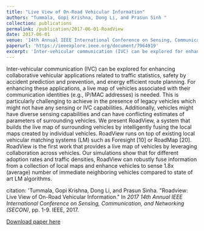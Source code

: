 ```yaml
---
title: "Live View of On-Road Vehicular Information"
authors: "Tummala, Gopi Krishna, Dong Li, and Prasun Sinh "
collection: publications
permalink: /publication/2017-06-01-RoadView
date: 2017-06-01
venue: '14th Annual IEEE International Conference on Sensing, Communication, and Networking (SECON)'
paperurl: 'https://ieeexplore.ieee.org/document/7964919'
excerpt: 'Inter-vehicular communication (IVC) can be explored for enhancing collaborative vehicular applications related to traffic statistics, safety by accident prediction and prevention, and energy efficient route planning. For enhancing these applications, a live map of vehicles associated with their communication identities (e.g., IP/MAC addresses) is needed. This is particularly challenging to achieve in the presence of legacy vehicles which might not have any sensing or IVC capabilities. Additionally, vehicles might have diverse sensing capabilities and can have conflicting estimates of parameters of surrounding vehicles. We present RoadView, a system that builds the live map of surrounding vehicles by intelligently fusing the local maps created by individual vehicles. RoadView runs on top of existing local vehicular matching systems (LM) such as Foresight [10] or RoadMap [20]. RoadView is the first work that provides a live map of vehicles by leveraging collaboration across vehicles. Our simulations show that for different adoption rates and traffic densities, RoadView can robustly fuse information from a collection of local maps and enhance vehicles to sense 1.8x (average) number of immediate neighboring vehicles compared to state of art LM algorithms.'
---
```

Inter-vehicular communication (IVC) can be explored for enhancing collaborative vehicular applications related to traffic statistics, safety by accident prediction and prevention, and energy efficient route planning. For enhancing these applications, a live map of vehicles associated with their communication identities (e.g., IP/MAC addresses) is needed. This is particularly challenging to achieve in the presence of legacy vehicles which might not have any sensing or IVC capabilities. Additionally, vehicles might have diverse sensing capabilities and can have conflicting estimates of parameters of surrounding vehicles. We present RoadView, a system that builds the live map of surrounding vehicles by intelligently fusing the local maps created by individual vehicles. RoadView runs on top of existing local vehicular matching systems (LM) such as Foresight [10] or RoadMap [20]. RoadView is the first work that provides a live map of vehicles by leveraging collaboration across vehicles. Our simulations show that for different adoption rates and traffic densities, RoadView can robustly fuse information from a collection of local maps and enhance vehicles to sense 1.8x (average) number of immediate neighboring vehicles compared to state of art LM algorithms.

citation: 'Tummala, Gopi Krishna, Dong Li, and Prasun Sinha. "Roadview: Live View of On-Road Vehicular Information." In <i> 2017 14th Annual IEEE International Conference on Sensing, Communication, and Networking (SECON)</i>, pp. 1-9. IEEE, 2017.

[Download paper here](https://ieeexplore.ieee.org/document/7964919)

